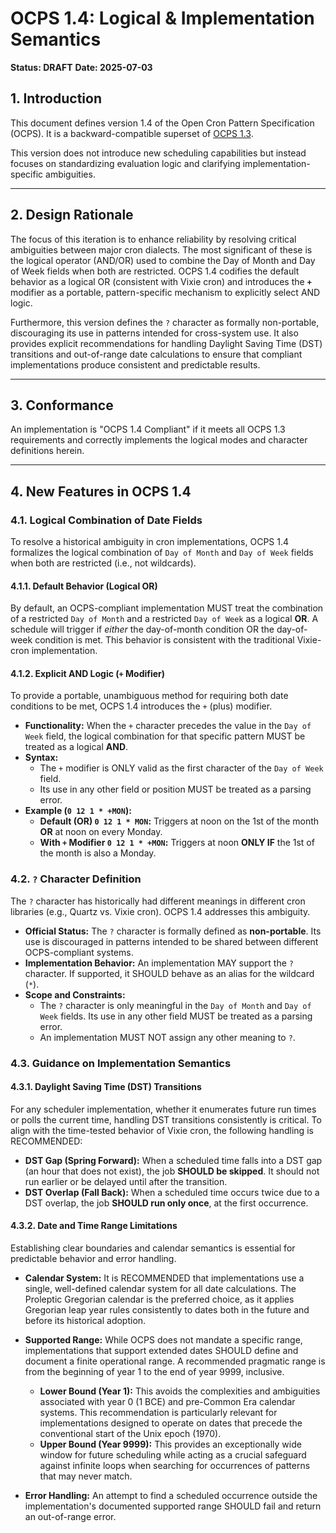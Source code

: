 # OCPS 1.4: Logical & Implementation Semantics

**Status: DRAFT**
**Date: 2025-07-03**

## 1\. Introduction

This document defines version 1.4 of the Open Cron Pattern Specification (OCPS). It is a backward-compatible superset of [OCPS 1.3](https://www.google.com/search?q=./1.3.md).

This version does not introduce new scheduling capabilities but instead focuses on standardizing evaluation logic and clarifying implementation-specific ambiguities.

-----

## 2\. Design Rationale

The focus of this iteration is to enhance reliability by resolving critical ambiguities between major cron dialects. The most significant of these is the logical operator (AND/OR) used to combine the Day of Month and Day of Week fields when both are restricted. OCPS 1.4 codifies the default behavior as a logical OR (consistent with Vixie cron) and introduces the **`+`** modifier as a portable, pattern-specific mechanism to explicitly select AND logic.

Furthermore, this version defines the `?` character as formally non-portable, discouraging its use in patterns intended for cross-system use. It also provides explicit recommendations for handling Daylight Saving Time (DST) transitions and out-of-range date calculations to ensure that compliant implementations produce consistent and predictable results.

-----

## 3\. Conformance

An implementation is "OCPS 1.4 Compliant" if it meets all OCPS 1.3 requirements and correctly implements the logical modes and character definitions herein.

-----

## 4\. New Features in OCPS 1.4

### 4.1. Logical Combination of Date Fields

To resolve a historical ambiguity in cron implementations, OCPS 1.4 formalizes the logical combination of `Day of Month` and `Day of Week` fields when both are restricted (i.e., not wildcards).

#### 4.1.1. Default Behavior (Logical OR)

By default, an OCPS-compliant implementation MUST treat the combination of a restricted `Day of Month` and a restricted `Day of Week` as a logical **OR**. A schedule will trigger if *either* the day-of-month condition OR the day-of-week condition is met. This behavior is consistent with the traditional Vixie-cron implementation.

#### 4.1.2. Explicit AND Logic (`+` Modifier)

To provide a portable, unambiguous method for requiring both date conditions to be met, OCPS 1.4 introduces the `+` (plus) modifier.

* **Functionality:** When the `+` character precedes the value in the `Day of Week` field, the logical combination for that specific pattern MUST be treated as a logical **AND**.
* **Syntax:**
    * The `+` modifier is ONLY valid as the first character of the `Day of Week` field.
    * Its use in any other field or position MUST be treated as a parsing error.
* **Example (`0 12 1 * +MON`):**
    * **Default (OR) `0 12 1 * MON`:** Triggers at noon on the 1st of the month **OR** at noon on every Monday.
    * **With `+` Modifier `0 12 1 * +MON`:** Triggers at noon **ONLY IF** the 1st of the month is also a Monday.

### 4.2. `?` Character Definition

The `?` character has historically had different meanings in different cron libraries (e.g., Quartz vs. Vixie cron). OCPS 1.4 addresses this ambiguity.

* **Official Status:** The `?` character is formally defined as **non-portable**. Its use is discouraged in patterns intended to be shared between different OCPS-compliant systems.
* **Implementation Behavior:** An implementation MAY support the `?` character. If supported, it SHOULD behave as an alias for the wildcard (`*`).
* **Scope and Constraints:**
    * The `?` character is only meaningful in the `Day of Month` and `Day of Week` fields. Its use in any other field MUST be treated as a parsing error.
    * An implementation MUST NOT assign any other meaning to `?`.

### 4.3. Guidance on Implementation Semantics

#### 4.3.1. Daylight Saving Time (DST) Transitions

For any scheduler implementation, whether it enumerates future run times or polls the current time, handling DST transitions consistently is critical. To align with the time-tested behavior of Vixie cron, the following handling is RECOMMENDED:

* **DST Gap (Spring Forward):** When a scheduled time falls into a DST gap (an hour that does not exist), the job **SHOULD be skipped**. It should not run earlier or be delayed until after the transition.
* **DST Overlap (Fall Back):** When a scheduled time occurs twice due to a DST overlap, the job **SHOULD run only once**, at the first occurrence.

#### 4.3.2. Date and Time Range Limitations

Establishing clear boundaries and calendar semantics is essential for predictable behavior and error handling.

* **Calendar System:** It is RECOMMENDED that implementations use a single, well-defined calendar system for all date calculations. The Proleptic Gregorian calendar is the preferred choice, as it applies Gregorian leap year rules consistently to dates both in the future and before its historical adoption.

* **Supported Range:** While OCPS does not mandate a specific range, implementations that support extended dates SHOULD define and document a finite operational range. A recommended pragmatic range is from the beginning of year 1 to the end of year 9999, inclusive.
    * **Lower Bound (Year 1):** This avoids the complexities and ambiguities associated with year 0 (1 BCE) and pre-Common Era calendar systems. This recommendation is particularly relevant for implementations designed to operate on dates that precede the conventional start of the Unix epoch (1970).
    * **Upper Bound (Year 9999):** This provides an exceptionally wide window for future scheduling while acting as a crucial safeguard against infinite loops when searching for occurrences of patterns that may never match.

* **Error Handling:** An attempt to find a scheduled occurrence outside the implementation's documented supported range SHOULD fail and return an out-of-range error.
